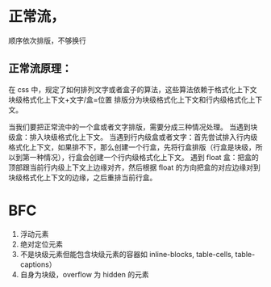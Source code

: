 # 正常流，

顺序依次排版，不够换行

## 正常流原理：

在 css 中，规定了如何排列文字或者盒子的算法，这些算法依赖于格式化上下文
块级格式化上下文+文字/盒=位置
排版分为块级格式化上下文和行内级格式化上下文。

当我们要把正常流中的一个盒或者文字排版，需要分成三种情况处理。
当遇到块级盒：排入块级格式化上下文。
当遇到行内级盒或者文字：首先尝试排入行内级格式化上下文，如果排不下，那么创建一个行盒，先将行盒排版（行盒是块级，所以到第一种情况），行盒会创建一个行内级格式化上下文。
遇到 float 盒：把盒的顶部跟当前行内级上下文上边缘对齐，然后根据 float 的方向把盒的对应边缘对到块级格式化上下文的边缘，之后重排当前行盒。

# BFC

1. 浮动元素
2. 绝对定位元素
3. 不是块级元素但能包含块级元素的容器如 inline-blocks, table-cells, table-captions）
4. 自身为块级，overflow 为 hidden 的元素
